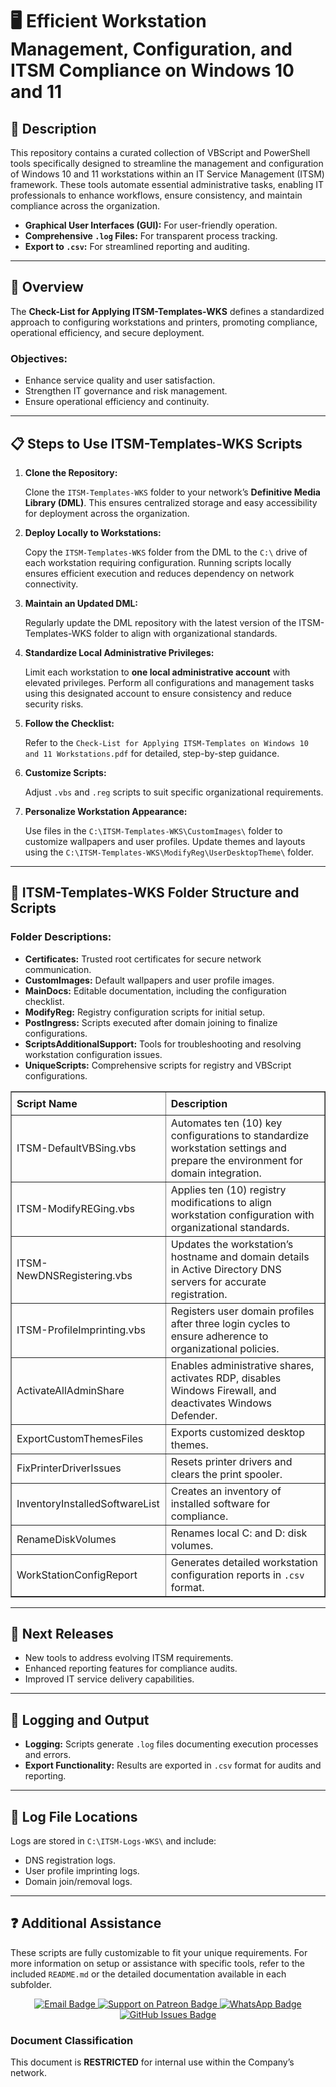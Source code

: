 <div>
  <h1>🖥️ Efficient Workstation Management, Configuration, and ITSM Compliance on Windows 10 and 11</h1>

  <h2>📄 Description</h2>
  <p>
    This repository contains a curated collection of VBScript and PowerShell tools specifically designed to streamline the management and 
    configuration of Windows 10 and 11 workstations within an IT Service Management (ITSM) framework. These tools automate essential 
    administrative tasks, enabling IT professionals to enhance workflows, ensure consistency, and maintain compliance across the organization.
  </p>
  <ul>
    <li><strong>Graphical User Interfaces (GUI):</strong> For user-friendly operation.</li>
    <li><strong>Comprehensive <code>.log</code> Files:</strong> For transparent process tracking.</li>
    <li><strong>Export to <code>.csv</code>:</strong> For streamlined reporting and auditing.</li>
  </ul>

  <hr />

  <h2>📄 Overview</h2>
  <p>
    The <strong>Check-List for Applying ITSM-Templates-WKS</strong> defines a standardized approach to configuring workstations and printers, 
    promoting compliance, operational efficiency, and secure deployment.
  </p>
  <h3>Objectives:</h3>
  <ul>
    <li>Enhance service quality and user satisfaction.</li>
    <li>Strengthen IT governance and risk management.</li>
    <li>Ensure operational efficiency and continuity.</li>
  </ul>

  <hr />

  <h2>📋 Steps to Use ITSM-Templates-WKS Scripts</h2>
  <ol>
    <li>
      <strong>Clone the Repository:</strong>
      <p>
        Clone the <code>ITSM-Templates-WKS</code> folder to your network’s <strong>Definitive Media Library (DML)</strong>. 
        This ensures centralized storage and easy accessibility for deployment across the organization.
      </p>
    </li>
    <li>
      <strong>Deploy Locally to Workstations:</strong>
      <p>
        Copy the <code>ITSM-Templates-WKS</code> folder from the DML to the <code>C:\</code> drive of each workstation requiring configuration. 
        Running scripts locally ensures efficient execution and reduces dependency on network connectivity.
      </p>
    </li>
    <li>
      <strong>Maintain an Updated DML:</strong>
      <p>Regularly update the DML repository with the latest version of the ITSM-Templates-WKS folder to align with organizational standards.</p>
    </li>
    <li>
      <strong>Standardize Local Administrative Privileges:</strong>
      <p>
        Limit each workstation to <strong>one local administrative account</strong> with elevated privileges. 
        Perform all configurations and management tasks using this designated account to ensure consistency and reduce security risks.
      </p>
    </li>
    <li>
      <strong>Follow the Checklist:</strong>
      <p>
        Refer to the <code>Check-List for Applying ITSM-Templates on Windows 10 and 11 Workstations.pdf</code> for detailed, 
        step-by-step guidance.
      </p>
    </li>
    <li>
      <strong>Customize Scripts:</strong>
      <p>Adjust <code>.vbs</code> and <code>.reg</code> scripts to suit specific organizational requirements.</p>
    </li>
    <li>
      <strong>Personalize Workstation Appearance:</strong>
      <p>
        Use files in the <code>C:\ITSM-Templates-WKS\CustomImages\</code> folder to customize wallpapers and user profiles. 
        Update themes and layouts using the <code>C:\ITSM-Templates-WKS\ModifyReg\UserDesktopTheme\</code> folder.
      </p>
    </li>
  </ol>

  <hr />

  <h2>📂 ITSM-Templates-WKS Folder Structure and Scripts</h2>

  <h3>Folder Descriptions:</h3>
  <ul>
    <li><strong>Certificates:</strong> Trusted root certificates for secure network communication.</li>
    <li><strong>CustomImages:</strong> Default wallpapers and user profile images.</li>
    <li><strong>MainDocs:</strong> Editable documentation, including the configuration checklist.</li>
    <li><strong>ModifyReg:</strong> Registry configuration scripts for initial setup.</li>
    <li><strong>PostIngress:</strong> Scripts executed after domain joining to finalize configurations.</li>
    <li><strong>ScriptsAdditionalSupport:</strong> Tools for troubleshooting and resolving workstation configuration issues.</li>
    <li><strong>UniqueScripts:</strong> Comprehensive scripts for registry and VBScript configurations.</li>
  </ul>

  <table border="1" style="border-collapse: collapse; width: 100%; text-align: left;">
    <thead>
      <tr>
        <th style="padding: 8px;">Script Name</th>
        <th style="padding: 8px;">Description</th>
      </tr>
    </thead>
    <tbody>
      <tr>
        <td>ITSM-DefaultVBSing.vbs</td>
        <td>Automates ten (10) key configurations to standardize workstation settings and prepare the environment for domain integration.</td>
      </tr>
      <tr>
        <td>ITSM-ModifyREGing.vbs</td>
        <td>Applies ten (10) registry modifications to align workstation configuration with organizational standards.</td>
      </tr>
      <tr>
        <td>ITSM-NewDNSRegistering.vbs</td>
        <td>Updates the workstation’s hostname and domain details in Active Directory DNS servers for accurate registration.</td>
      </tr>
      <tr>
        <td>ITSM-ProfileImprinting.vbs</td>
        <td>Registers user domain profiles after three login cycles to ensure adherence to organizational policies.</td>
      </tr>
      <tr>
        <td>ActivateAllAdminShare</td>
        <td>Enables administrative shares, activates RDP, disables Windows Firewall, and deactivates Windows Defender.</td>
      </tr>
      <tr>
        <td>ExportCustomThemesFiles</td>
        <td>Exports customized desktop themes.</td>
      </tr>
      <tr>
        <td>FixPrinterDriverIssues</td>
        <td>Resets printer drivers and clears the print spooler.</td>
      </tr>
      <tr>
        <td>InventoryInstalledSoftwareList</td>
        <td>Creates an inventory of installed software for compliance.</td>
      </tr>
      <tr>
        <td>RenameDiskVolumes</td>
        <td>Renames local C: and D: disk volumes.</td>
      </tr>
      <tr>
        <td>WorkStationConfigReport</td>
        <td>Generates detailed workstation configuration reports in <code>.csv</code> format.</td>
      </tr>
    </tbody>
  </table>

  <hr />

  <h2>🚀 Next Releases</h2>
  <ul>
    <li>New tools to address evolving ITSM requirements.</li>
    <li>Enhanced reporting features for compliance audits.</li>
    <li>Improved IT service delivery capabilities.</li>
  </ul>

  <hr />

  <h2>📝 Logging and Output</h2>
  <ul>
    <li><strong>Logging:</strong> Scripts generate <code>.log</code> files documenting execution processes and errors.</li>
    <li><strong>Export Functionality:</strong> Results are exported in <code>.csv</code> format for audits and reporting.</li>
  </ul>

  <hr />

  <h2>📄 Log File Locations</h2>
  <p>Logs are stored in <code>C:\ITSM-Logs-WKS\</code> and include:</p>
  <ul>
    <li>DNS registration logs.</li>
    <li>User profile imprinting logs.</li>
    <li>Domain join/removal logs.</li>
  </ul>

  <hr />

 <h2>❓ Additional Assistance</h2>
<p>
  These scripts are fully customizable to fit your unique requirements. For more information on setup or assistance with specific tools, refer to the included <code>README.md</code> or the detailed documentation available in each subfolder.
</p>

<div align="center">
  <a href="mailto:luizhamilton.lhr@gmail.com" target="_blank" rel="noopener noreferrer">
    <img src="https://img.shields.io/badge/Email-luizhamilton.lhr@gmail.com-D14836?style=for-the-badge&logo=gmail" alt="Email Badge">
  </a>
  <a href="https://www.patreon.com/c/brazilianscriptguy" target="_blank" rel="noopener noreferrer">
    <img src="https://img.shields.io/badge/Support%20Me-Patreon-red?style=for-the-badge&logo=patreon" alt="Support on Patreon Badge">
  </a>
  <a href="https://whatsapp.com/channel/0029VaEgqC50G0XZV1k4Mb1c" target="_blank" rel="noopener noreferrer">
    <img src="https://img.shields.io/badge/Join%20Us-WhatsApp-25D366?style=for-the-badge&logo=whatsapp" alt="WhatsApp Badge">
  </a>
  <a href="https://github.com/brazilianscriptguy/BlueTeam-Tools/issues" target="_blank" rel="noopener noreferrer">
    <img src="https://img.shields.io/badge/Report%20Issues-GitHub-blue?style=for-the-badge&logo=github" alt="GitHub Issues Badge">
  </a>
</div>

  <h3>Document Classification</h3>
  <p>This document is <strong>RESTRICTED</strong> for internal use within the Company’s network.</p>
</div>
